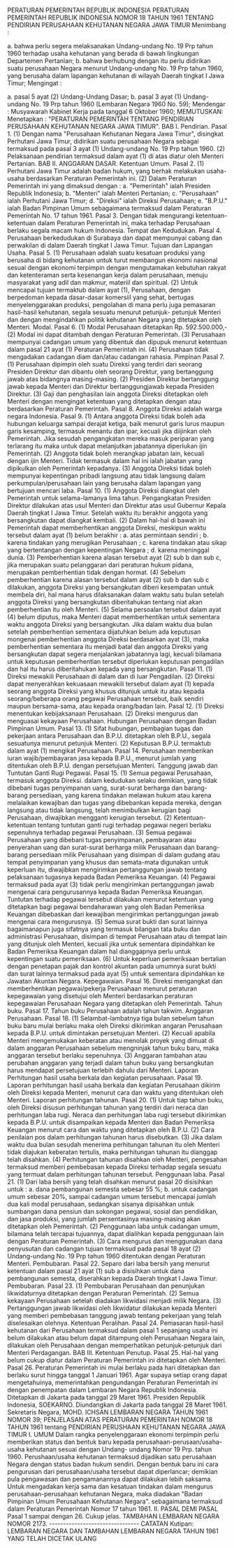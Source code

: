  PERATURAN PEMERINTAH REPUBLIK INDONESIA PERATURAN PEMERINTAH REPUBLIK INDONESIA NOMOR 18 TAHUN 1961 TENTANG PENDIRIAN PERUSAHAAN KEHUTANAN NEGARA JAWA TIMUR
Menimbang :

a. bahwa perlu segera melaksanakan Undang-undang No. 19 Prp tahun 1960 terhadap usaha kehutanan yang berada di bawah lingkungan Departemen Pertanian;
b. bahwa berhubung dengan itu perlu didirikan suatu perusahaan Negara menurut Undang-undang No. 19 Prp tahun 1960, yang berusaha dalam lapangan kehutanan di wilayah Daerah tingkat I Jawa Timur;
Mengingat :

a. pasal 5 ayat (2) Undang-Undang Dasar;
b. pasal 3 ayat (1) Undang-undang No. 19 Prp tahun 1960 (Lembaran Negara 1960 No. 59); Mendengar : Musyawarah Kabinet Kerja pada tanggal 6 Oktober 1960;
MEMUTUSKAN:
 Menetapkan : "PERATURAN PEMERINTAH TENTANG PENDIRIAN PERUSAHAAN KEHUTANAN NEGARA JAWA TIMUR". BAB I. Pendirian. Pasal 1.
(1) Dengan nama "Perusahaan Kehutanan Negara Jawa Timur", disingkat Perhutani Jawa Timur, didirikan suatu perusahaan Negara sebagai termaksud pada pasal 3 ayat (1) Undang-undang No. 19 Prp tahun 1960.
(2) Pelaksanaan pendirian termaksud dalam ayat (1) di atas diatur oleh Menteri Pertanian. BAB II. ANGGARAN DASAR. Ketentuan Umum. Pasal 2.
(1) Perhutani Jawa Timur adalah badan hukum, yang berhak melakukan usaha-usaha berdasarkan Peraturan Pemerintah ini.
(2) Dalam Peraturan Pemerintah ini yang dimaksud dengan :
a. "Pemerintah" ialah Presiden Republik Indonesia;
b. "Menteri" ialah Menteri Pertanian;
c. "Perusahaan" ialah Perhutani Jawa Timur;
d. "Direksi" ialah Direksi Perusahaan;
e. "B.P.U." ialah Badan Pimpinan Umum sebagaimana termaksud dalam Peraturan Pemerintah No. 17 tahun 1961. Pasal 3. Dengan tidak mengurangi ketentuan-ketentuan dalam Peraturan Pemerintah ini, maka terhadap Perusahaan berlaku segala macam hukum Indonesia. Tempat dan Kedudukan. Pasal 4. Perusahaan berkedudukan di Surabaya dan dapat mempunyai cabang dan perwakilan di dalam Daerah tingkat I Jawa Timur. Tujuan dan Lapangan Usaha. Pasal 5.
(1) Perusahaan adalah suatu kesatuan produksi yang berusaha di bidang kehutanan untuk turut membangun ekonomi nasional sesuai dengan ekonomi terpimpin dengan mengutamakan kebutuhan rakyat dan ketenteraman serta kesenangan kerja dalam perusahaan, menuju masyarakat yang adil dan makmur, materiil dan spiritual.
(2) Untuk mencapai tujuan termaktub dalam ayat (1), Perusahaan, dengan berpedoman kepada dasar-dasar komersiil yang sehat, bertugas menyelenggarakan produksi, pengolahan di mana perlu juga pemasaran hasil-hasil kehutanan, segala sesuatu menurut petunjuk- petunjuk Menteri dan dengan mengindahkan politik kehutanan Negara yang ditetapkan oleh Menteri. Modal. Pasal 6.
(1) Modal Perusahaan ditetapkan Rp. 592.500.000,- (2) Modal ini dapat ditambah dengan Peraturan Pemerintah.
(3) Perusahaan mempunyai cadangan umum yang dibentuk dan dipupuk menurut ketentuan dalam pasal 21 ayat (1) Peraturan Pemerintah ini.
(4) Perusahaan tidak mengadakan cadangan diam dan/atau cadangan rahasia. Pimpinan Pasal 7.
(1) Perusahaan dipimpin oleh suatu Direksi yang terdiri dari seorang Presiden Direktur dan dibantu oleh seorang Direktur, yang bertanggung jawab atas bidangnya masing-masing.
(2) Presiden Direktur bertanggung jawab kepada Menteri dan Direktur bertanggungjawab kepada Presiden Direktur.
(3) Gaji dan penghasilan lain anggota Direksi ditetapkan oleh Menteri dengan mengingat ketentuan yang ditetapkan dengan atau berdasarkan Peraturan Pemerintah. Pasal 8. Anggota Direksi adalah warga negara Indonesia. Pasal 9.
(1) Antara anggota Direksi tidak boleh ada hubungan keluarga sampai derajat ketiga, baik menurut garis lurus maupun garis kesamping, termasuk menantu dan ipar, kecuali jika diijinkan oleh Pemerintah. Jika sesudah pengangkatan mereka masuk periparan yang terlarang itu maka untuk dapat melanjutkan jabatannya diperlukan ijin Pemerintah.
(2) Anggota tidak boleh merangkap jabatan lain, kecuali dengan ijin Menteri. Tidak termasuk dalam hal ini ialah jabatan yang dipikulkan oleh Pemerintah kepadanya.
(3) Anggota Direksi tidak boleh mempunyai kepentingan pribadi langsung atau tidak langsung dalam perkumpulan/perusahaan lain yang berusaha dalam lapangan yang bertujuan mencari laba. Pasal 10.
(1) Anggota Direksi diangkat oleh Pemerintah untuk selama-lamanya lima tahun. Pengangkatan Presiden Direktur dilakukan atas usul Menteri dan Direktur atas usul Gubernur Kepala Daerah tingkat I Jawa Timur. Setelah waktu itu berakhir anggota yang bersangkutan dapat diangkat kembali.
(2) Dalam hal-hal di bawah ini Pemerintah dapat memberhentikan anggota Direksi, meskipun waktu tersebut dalam ayat (1) belum berakhir :
a. atas permintaan sendiri ;
b. karena tindakan yang merugikan Perusahaan ;
c. karena tindakan atau sikap yang bertentangan dengan kepentingan Negara ;
d. karena meninggal dunia.
(3) Pemberhentian karena alasan tersebut ayat (2) sub b dan sub c, jika merupakan suatu pelanggaran dari peraturan hukum pidana, merupakan pemberhentian tidak dengan hormat.
(4) Sebelum pemberhentian karena alasan tersebut dalam ayat (2) sub b dan sub c dilakukan, anggota Direksi yang bersangkutan diberi kesempatan untuk membela diri, hal mana harus dilaksanakan dalam waktu satu bulan setelah anggota Direksi yang bersangkutan diberitahukan tentang niat akan pemberhentian itu oleh Menteri.
(5) Selama persoalan tersebut dalam ayat (4) belum diputus, maka Menteri dapat memberhentikan untuk sementara waktu anggota Direksi yang bersangkutan. Jika dalam waktu dua bulan setelah pemberhentian sementara dijatuhkan belum ada keputusan mongenai pemberhentian anggota Direksi berdasarkan ayat (3), maka pemberhentian sementara itu menjadi batal dan anggota Direksi yang bersangkutan dapat segera menjalankan jabatannya lagi, kecuali bilamana untuk keputusan pemberhentian tersebut diperlukan keputusan pengadilan dan hal itu harus diberitahukan kepada yang bersangkutan. Pasal 11.
(1) Direksi mewakili Perusahaan di dalam dan di luar Pengadilan.
(2) Direksi dapat menyerahkan kekuasaan mewakili tersebut dalam ayat (1) kepada seorang anggota Direksi yang khusus ditunjuk untuk itu atau kepada seorang/beberapa orang pegawai Perusahaan tersebut, baik sendiri maupun bersama-sama, atau kepada orang/badan lain. Pasal 12.
(1) Direksi menentukan kebijaksanaan Perusahaan.
(2) Direksi mengurus dan menguasai kekayaan Perusahaan. Hubungan Perusahaan dengan Badan Pimpinan Umum. Pasal 13.
(1) Sifat hubungan, pembagian tugas dan pekerjaan antara Perusahaan dan B.P.U. ditetapkan oleh B.P.U., segala sesuatunya menurut petunjuk Menteri.
(2) Keputusan B.P.U. termaktub dalam ayat (1) mengikat Perusahaan. Pasal 14. Perusahaan memberikan iuran wajib/pembayaran jasa kepada B.P.U., menurut jumlah yang ditentukan oleh B.P.U. dengan persetujuan Menteri. Tanggung jawab dan Tuntutan Ganti Rugi Pegawai. Pasal 15.
(1) Semua pegawai Perusahaan, termasuk anggota Direksi. dalam kedudukan selaku demikian, yang tidak dibebani tugas penyimpanan uang, surat-surat berharga dan barang-barang persediaan, yang karena tindakan melawan hukum atau karena melalaikan kewajiban dan tugas yang dibebankan kepada mereka, dengan langsung atau tidak langsung, telah menimbulkan kerugian bagi Perusahaan, diwajibkan mengganti kerugian tersebut.
(2) Ketentuan-ketentuan tentang tuntutan ganti rugi terhadap pegawai negeri berlaku sepenuhnya terhadap pegawai Perusahaan.
(3) Semua pegawai Perusahaan yang dibebani tugas penyimpanan, pembayaran atau penyerahan uang dan surat-surat berharga milik Perusahaan dan barang-barang persediaan milik Perusahaan yang disimpan di dalam gudang atau tempat penyimpanan yang khusus dan semata-mata digunakan untuk keperluan itu, diwajibkan mengirimkan pertanggungan jawab tentang pelaksanaan tugasnya kepada Badan Pemeriksa Keuangan.
(4) Pegawai termaksud pada ayat (3) tidak perlu mengirimkan pertanggungan jawab mengenai cara pengurusannya kepada Badan Pemeriksa Keuangan. Tuntutan terhadap pegawai tersebut dilakukan menurut ketentuan yang ditetapkan bagi pegawai bendaharawan yang oleh Badan Pemeriksa Keuangan dibebaskan dari kewajiban mengirimkan pertanggungan jawab mengenai cara mengurusnya.
(5) Semua surat bukti dan surat lainnya bagaimanapun juga sifatnya yang termasuk bilangan tata buku dan administrasi Perusahaan, disimpan di tempat Perusahaan atau di tempat lain yang ditunjuk oleh Menteri, kecuali jika untuk sementara dipindahkan ke Badan Pemeriksa Keuangan dalam hal dianggapnya perlu untuk kepentingan suatu pemeriksaan.
(6) Untuk keperluan pemeriksaan bertalian dengan penetapan pajak dan kontrol akuntan pada umumnya surat bukti dan surat lainnya termaksud pada ayat (5) untuk sementara dipindahkan ke Jawatan Akuntan Negara. Kepegawaian. Pasal 16. Direksi mengangkat dan memberhentikan pegawai/pekerja Perusahaan menurut peraturan kepegawaian yang disetujui oleh Menteri berdasarkan peraturan kepegawaian Perusahaan Negara yang ditetapkan oleh Pemerintah. Tahun buku. Pasal 17. Tahun buku Perusahaan adalah tahun takwim. Anggaran Perusahaan. Pasal 18.
(1) Selambat-lambatnya tiga bulan sebelum tahun buku baru mulai berlaku maka oleh Direksi dikirimkan angaran Perusahaan kepada B.P.U. untuk dimintakan persetujuan Menteri.
(2) Kecuali apabila Menteri mengemukakan keberatan atau menolak proyek yang dimuat di dalam anggaran Perusahaan sebelum mengninjak tahun buku baru, maka anggaran tersebut berlaku sepenuhnya.
(3) Anggaran tambahan atau perubahan anggaran yang terjadi dalam tahun buku yang bersangkutan harus mendapat persetujuan terlebih dahulu dari Menteri. Laporan Perhitungan hasil usaha berkala dan kegiatan perusahaan. Pasal 19. Laporan perhitungan hasil usaha berkala dan kegiatan Perusahaan dikirim oleh Direksi kepada Menteri, menurut cara dan waktu yang ditentukan oleh Menteri. Laporan perhitungan tahunan. Pasal 20.
(1) Untuk tiap tahun buku, oleh Direksi disusun perhitungan tahunan yang terdiri dari neraca dan perhitungan laba rugi. Neraca dan perhitungan laba rugi tersebut dikirimkan kepada B.P.U. untuk disampaikan kepada Menteri dan Badan Pemeriksa Keuangan menurut cara dan waktu yang ditetapkan oleh B.P.U.
(2) Cara penilaian pos dalam perhitungan tahunan harus disebutkan.
(3) Jika dalam waktu dua bulan sesudah menerima perhitungan tahunan itu oleh Menteri tidak diajukan keberatan tertulis, maka perhitungan tahunan itu dianggap telah disahkan.
(4) Perhitungan tahunan disahkan oleh Menteri, pengesahan termaksud memberi pembebasan kepada Direksi terhadap segala sesuatu yang termuat dalam perhitungan tahunan tersebut. Penggunaan laba. Pasal 21.
(1) Dari laba bersih yang telah disahkan menurut pasal 20 disisihkan untuk :
a. dana pembangunan semesta sebesar 55 %;
b. untuk cadangan umum sebesar 20%, sampai cadangan umum tersebut mencapai jumlah dua kali modal perusahaan, sedangkan sisanya dipisahkan untuk sumbangan dana pensiun dan sokongan pegawai, sosial dan pendidikan, dan jasa produksi, yang jumlah persentasinya masing-masing akan ditetapkan oleh Pemerintah.
(2) Penggunaan laba untuk cadangan umum, bilamana telah tercapai tujuannya, dapat dialihkan kepada penggunaan lain dengan Peraturan Pemerintah.
(3) Cara mengurus dan menggunakan dana penyusutan dan cadangan tujuan termaksud pada pasal 18 ayat (2) Undang-undang No. 19 Prp tahun 1960 ditentukan dengan Peraturan Menteri. Pembubaran. Pasal 22. Separo dari laba bersih yang menurut ketentuan dalam pasal 21 ayat (1) sub a disisihkan untuk dana pembangunan semesta, diserahkan kepada Daerah tingkat I Jawa Timur. Pembubaran. Pasal 23.
(1) Pembubaran Perusahaan dan penunjukan likwidaturnya ditetapkan dengan Peraturan Pemerintah.
(2) Semua kekayaan Perusahaan setelah diadakan likwidasi menjadi milik Negara.
(3) Pertanggungan jawab likwidasi oleh likwidatur dilakukan kepada Menteri yang memberi pembebasan tanggung jawab tentang pekerjaan yang telah diselesaikan olehnya. Ketentuan Peralihan. Pasal 24. Pemasaran hasil-hasil kehutanan dari Perusahaan termaksud dalam pasal 1 sepanjang usaha ini belum dilakukan atau belum dapat ditampung oleh Perusahaan Negara lain, dilakukan oleh Perusahaan dengan memperhatikan petunjuk-petunjuk dari Menteri Perdagangan. BAB III. Ketentuan Penutup. Pasal 25. Hal-hal yang belum cukup diatur dalam Peraturan Pemerintah ini ditetapkan oleh Menteri. Pasal 26. Peraturan Pemerintah ini mulai berlaku pada hari ditetapkan dan berlaku surut hingga tanggal 1 Januari 1961. Agar supaya setiap orang dapat mengetahuinya, memerintahkan pengundangan Peraturan Pemerintah ini dengan penempatan dalam Lembaran Negara Republik Indonesia. Ditetapkan di Jakarta pada tanggal 29 Maret 1961. Presiden Republik Indonesia, SOEKARNO. Diundangkan di Jakarta pada tanggal 28 Maret 1961. Sekretaris Negara, MOHD. ICHSAN LEMBARAN NEGARA TAHUN 1961 NOMOR 39; PENJELASAN ATAS PERATURAN PEMERINTAH NOMOR 18 TAHUN 1961 tentang PENDIRIAN PERUSHAAN KEHUTANAN NEGARA JAWA TIMUR I. UMUM Dalam rangka penyelenggaraan ekonomi terpimpin perlu memberikan status dan bentuk baru kepada perusahaan-perusaan/usaha-usaha kehutanan sesuai dengan Undang- undang Nomor 19 Prp. tahun 1960. Perushaan/usaha kehutanan termaksud dijadikan satu perusahaan Negara dengan status badan hukum sendiri. Dengan bentuk baru ini cara pengurusan dari perusahaan/usaha tersebut dapat diperlancar; demikian pula pengawasan dan pengamanannya dapat dilakukan lebih saksama. Untuk mengadakan kerja sama dan kesatuan tindakan dalam mengurus perusahaan-perusahaan kehutanan Negara, maka diadakan "Badan Pimpinan Umum Perusahaan Kehutanan Negara". sebagaimana termaksud dalam Peraturan Pemerintah Nomor 17 tahun 1961. II. PASAL DEMI PASAL Pasal 1 sampai dengan 26. Cukup jelas. TAMBAHAN LEMBARAN NEGARA NOMOR 2173. -------------------------------- CATATAN Kutipan: LEMBARAN NEGARA DAN TAMBAHAN LEMBARAN NEGARA TAHUN 1961 YANG TELAH DICETAK ULANG